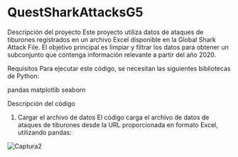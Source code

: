 # QuestSharkAttacksG5

 Descripción del proyecto
Este proyecto utiliza datos de ataques de tiburones registrados en un archivo Excel disponible en la Global Shark Attack File. El objetivo principal es limpiar y filtrar los datos para obtener un subconjunto que contenga información relevante a partir del año 2020.

Requisitos
Para ejecutar este código, se necesitan las siguientes bibliotecas de Python:

pandas
matplotlib
seaborn

Descripción del código
1. Cargar el archivo de datos
El código carga el archivo de datos de ataques de tiburones desde la URL proporcionada en formato Excel, utilizando pandas:

![Captura2](https://github.com/user-attachments/assets/600637fc-f569-40f8-9cd0-e5bfaef148a2)
